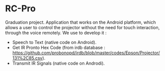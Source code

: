# RC-Pro
Graduation project. 
Application that works on the Android platform, which allows a user to control the projector without the need for touch interaction, through the voice remotely.
We use to develop it :
  * Speech to Text (native code on Android).
  * Get IR Pronto Hex Code (from irdb database : https://github.com/probonopd/irdb/blob/master/codes/Epson/Projector/131%2C85.csv).
  * Transmit IR Signals (native code on Androdi).
